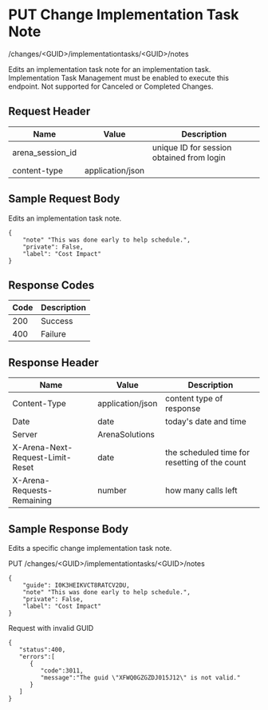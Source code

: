 # PUT Change Implementation Task Note


/changes/&lt;GUID&gt;/implementationtasks/&lt;GUID&gt;/notes

Edits an implementation task note for an implementation task. Implementation Task Management must be enabled to execute this endpoint. Not supported for Canceled or Completed Changes.

## Request Header

| Name<br> | Value<br> | Description<br> |
|  --- |  --- |  --- | 
| arena_session_id<br> |   | unique ID for session obtained from login<br> |
| content\-type<br> | application/json<br> |   |

## Sample Request Body
Edits an implementation task note.

```
{
    "note" "This was done early to help schedule.",
    "private": False,  
    "label": "Cost Impact"
}
```
## Response Codes

| Code<br> | Description<br> |
|  --- |  --- | 
| 200<br> | Success<br> |
| 400<br> | Failure<br> |

## Response Header

| Name<br> | Value<br> | Description<br> |
|  --- |  --- |  --- | 
| Content\-Type<br> | application/json<br> | content type of response<br> |
| Date<br> | date<br> | today's date and time<br> |
| Server<br> | ArenaSolutions<br> |   |
| X\-Arena\-Next\-Request\-Limit\-Reset<br> | date<br> | the scheduled time for resetting of the count<br> |
| X\-Arena\-Requests\-Remaining<br> | number<br> | how many calls left<br> |

## Sample Response Body
Edits a specific change implementation task note.



PUT /changes/&lt;GUID&gt;/implementationtasks/&lt;GUID&gt;/notes

```
{
    "guide": I0K3HEIKVCT8RATCV2DU,
    "note" "This was done early to help schedule.",
    "private": False,  
    "label": "Cost Impact"
}
```
Request with invalid GUID

```
{  
   "status":400,
   "errors":[  
      {  
         "code":3011,
         "message":"The guid \"XFWQ0GZGZDJ015J12\" is not valid."
      }
   ]
}
```
